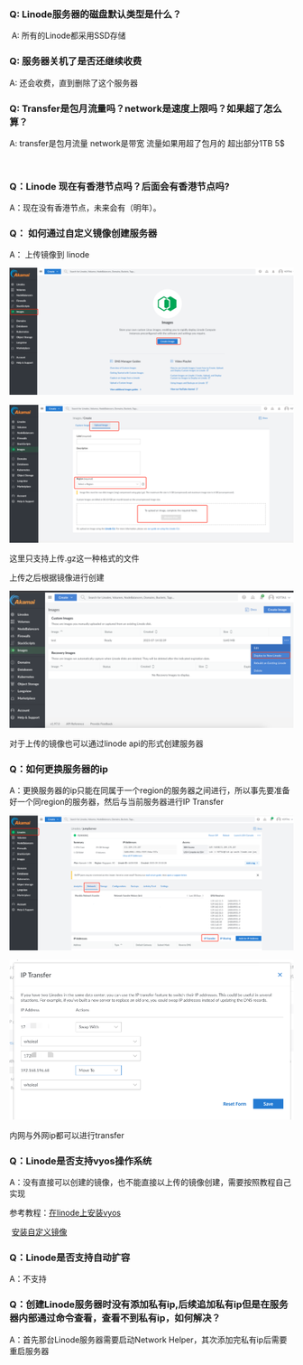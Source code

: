 ### Q: Linode服务器的磁盘默认类型是什么？

​       A: 所有的Linode都采用SSD存储



### Q: 服务器关机了是否还继续收费

A: 还会收费，直到删除了这个服务器



### Q: Transfer是包月流量吗？network是速度上限吗？如果超了怎么算？

A: transfer是包月流量 network是带宽 流量如果用超了包月的 超出部分1TB 5$

​	

### Q：Linode 现在有香港节点吗？后面会有香港节点吗?

A：现在没有香港节点，未来会有（明年）。



### Q： 如何通过自定义镜像创建服务器

A： 上传镜像到 linode

![image-20230713161044009](../picture/image-20230713161044009.png)

![image-20230713161236638](../picture/image-20230713161236638.png)

这里只支持上传.gz这一种格式的文件 



上传之后根据镜像进行创建

![image-20230714112610718](../picture/image-20230714112610718.png)

对于上传的镜像也可以通过linode api的形式创建服务器



### Q：如何更换服务器的ip

A：更换服务器的ip只能在同属于一个region的服务器之间进行，所以事先要准备好一个同region的服务器，然后与当前服务器进行IP Transfer

![image-20230814095403709](../picture/image-20230814095403709.png)

![image-20230814095948664](../picture/README.png)

内网与外网ip都可以进行transfer





### Q：Linode是否支持vyos操作系统

A：没有直接可以创建的镜像，也不能直接以上传的镜像创建，需要按照教程自己实现

参考教程：[在linode上安装vyos](https://www.linode.com/community/questions/18630/how-do-i-install-vyos-on-my-linode)

​					[安装自定义镜像](https://www.linode.com/docs/products/compute/compute-instances/guides/install-a-custom-distribution/)

### Q：Linode是否支持自动扩容

A：不支持

### Q：创建Linode服务器时没有添加私有ip,后续追加私有ip但是在服务器内部通过命令查看，查看不到私有ip，如何解决？

A：首先那台Linode服务器需要启动Network Helper，其次添加完私有ip后需要重启服务器